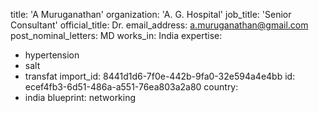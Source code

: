 title: 'A Muruganathan'
organization: 'A. G. Hospital'
job_title: 'Senior Consultant'
official_title: Dr.
email_address: a.muruganathan@gmail.com
post_nominal_letters: MD
works_in: India
expertise:
  - hypertension
  - salt
  - transfat
import_id: 8441d1d6-7f0e-442b-9fa0-32e594a4e4bb
id: ecef4fb3-6d51-486a-a551-76ea803a2a80
country:
  - india
blueprint: networking
